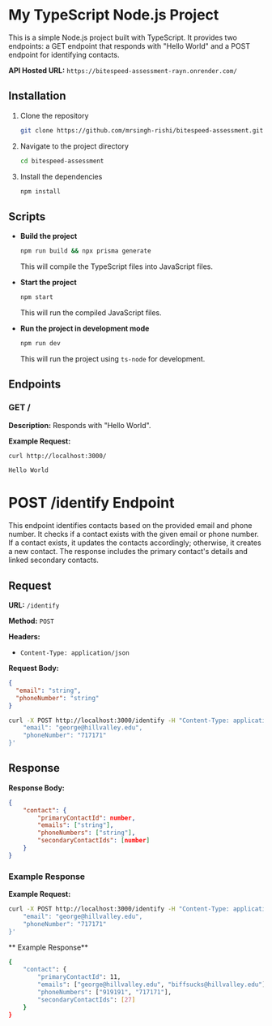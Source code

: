 # My TypeScript Node.js Project

This is a simple Node.js project built with TypeScript. It provides two endpoints: a GET endpoint that responds with "Hello World" and a POST endpoint for identifying contacts.

**API Hosted URL:** `https://bitespeed-assessment-rayn.onrender.com/`

## Installation

1. Clone the repository
    ```bash
    git clone https://github.com/mrsingh-rishi/bitespeed-assessment.git
    ```
2. Navigate to the project directory
    ```bash
    cd bitespeed-assessment
    ```
3. Install the dependencies
    ```bash
    npm install
    ```

## Scripts

- **Build the project**
    ```bash
    npm run build && npx prisma generate
    ```
    This will compile the TypeScript files into JavaScript files.

- **Start the project**
    ```bash
    npm start
    ```
    This will run the compiled JavaScript files.

- **Run the project in development mode**
    ```bash
    npm run dev
    ```
    This will run the project using `ts-node` for development.

## Endpoints

### GET /

**Description:** Responds with "Hello World".

**Example Request:**
```bash
curl http://localhost:3000/
```

```bash
Hello World
```

# POST /identify Endpoint

This endpoint identifies contacts based on the provided email and phone number. It checks if a contact exists with the given email or phone number. If a contact exists, it updates the contacts accordingly; otherwise, it creates a new contact. The response includes the primary contact's details and linked secondary contacts.

## Request

**URL:** `/identify`

**Method:** `POST`

**Headers:**
- `Content-Type: application/json`

**Request Body:**
```json
{
  "email": "string",
  "phoneNumber": "string"
}
```

```bash
curl -X POST http://localhost:3000/identify -H "Content-Type: application/json" -d '{
    "email": "george@hillvalley.edu",
    "phoneNumber": "717171"
}'
```

## Response

**Response Body:**
```json
{
    "contact": {
        "primaryContactId": number,
        "emails": ["string"], 
        "phoneNumbers": ["string"],  
        "secondaryContactIds": [number] 
    }
}
```

### Example Response

**Example Request:**
```bash
curl -X POST http://localhost:3000/identify -H "Content-Type: application/json" -d '{
    "email": "george@hillvalley.edu",
    "phoneNumber": "717171"
}'
```

** Example Response**
```bash
{
    "contact": {
        "primaryContactId": 11,
        "emails": ["george@hillvalley.edu", "biffsucks@hillvalley.edu"],
        "phoneNumbers": ["919191", "717171"],
        "secondaryContactIds": [27]
    }
}
```
